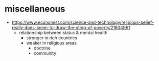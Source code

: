 # miscellaneous
- https://www.economist.com/science-and-technology/religious-belief-really-does-seem-to-draw-the-sting-of-poverty/21804961
	- relationship between status & mental health
		- stronger in rich countries
		- weaker in religious areas
			- doctrine
			- community 